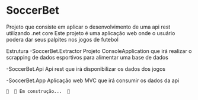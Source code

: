 # SoccerBet
Projeto que consiste em aplicar o desenvolvimento de uma api rest utilizando .net core
Este projeto é uma aplicação web onde o usuário podera dar seus palpites nos jogos de futebol

Estrutura
  -SoccerBet.Extractor
    Projeto ConsoleApplication que irá realizar o scrapping de dados esportivos para alimentar uma base de dados
    
  -SoccerBet.Api
    Api rest que irá disponibilizar os dados dos jogos
    
   -SoccerBet.App
    Aplicação web MVC que irá consumir os dados da api
    
    
    
    
	🚧  🚀 Em construção...  🚧
